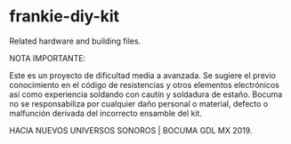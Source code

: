 # frankie-diy-kit
Related hardware and building files. 

NOTA IMPORTANTE:

Este es un proyecto de dificultad media a avanzada. Se sugiere el previo conocimiento en el código de resistencias y otros elementos electrónicos así como experiencia soldando con cautín y soldadura de estaño. Bocuma no se responsabiliza por cualquier daño personal o material, defecto o malfunción derivada del incorrecto ensamble del kit.

HACIA NUEVOS UNIVERSOS SONOROS | BOCUMA GDL MX 2019.

